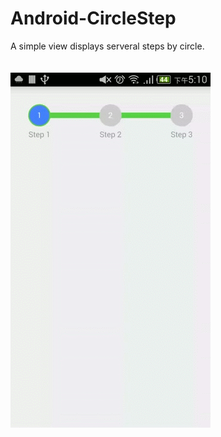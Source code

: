 # Android-CircleStep
A simple view displays serveral steps by circle.
<br><br><br>
![alt tag](https://github.com/FaberSober/Android-CircleStep/blob/master/art/circlestepview.gif)
